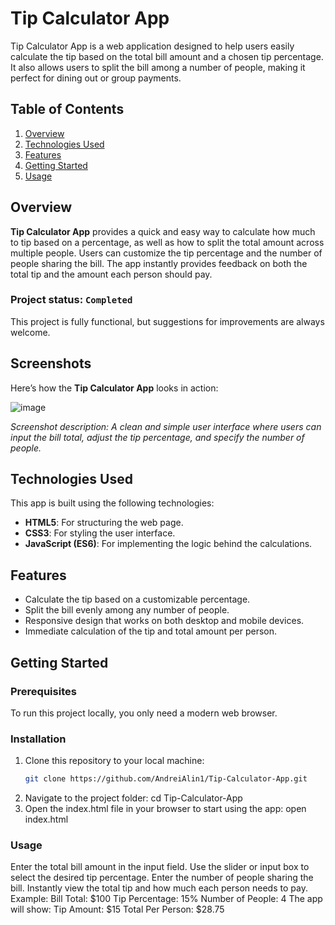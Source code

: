 # Tip Calculator App

Tip Calculator App is a web application designed to help users easily calculate the tip based on the total bill amount and a chosen tip percentage. It also allows users to split the bill among a number of people, making it perfect for dining out or group payments.

## Table of Contents

1. [Overview](#overview)
2. [Technologies Used](#technologies-used)
3. [Features](#features)
4. [Getting Started](#getting-started)
5. [Usage](#usage)


## Overview

**Tip Calculator App** provides a quick and easy way to calculate how much to tip based on a percentage, as well as how to split the total amount across multiple people. Users can customize the tip percentage and the number of people sharing the bill. The app instantly provides feedback on both the total tip and the amount each person should pay.

### Project status: `Completed`

This project is fully functional, but suggestions for improvements are always welcome.

## Screenshots

Here’s how the **Tip Calculator App** looks in action:

![image](https://github.com/user-attachments/assets/30b33a6c-d94c-42cc-9489-b5f175fd5a83)

*Screenshot description: A clean and simple user interface where users can input the bill total, adjust the tip percentage, and specify the number of people.*

## Technologies Used

This app is built using the following technologies:

- **HTML5**: For structuring the web page.
- **CSS3**: For styling the user interface.
- **JavaScript (ES6)**: For implementing the logic behind the calculations.

## Features

- Calculate the tip based on a customizable percentage.
- Split the bill evenly among any number of people.
- Responsive design that works on both desktop and mobile devices.
- Immediate calculation of the tip and total amount per person.

## Getting Started

### Prerequisites

To run this project locally, you only need a modern web browser.

### Installation

1. Clone this repository to your local machine:
   ```bash
   git clone https://github.com/AndreiAlin1/Tip-Calculator-App.git
2. Navigate to the project folder:
   cd Tip-Calculator-App
3. Open the index.html file in your browser to start using the app:
   open index.html

### Usage
  Enter the total bill amount in the input field.
  Use the slider or input box to select the desired tip percentage.
  Enter the number of people sharing the bill.
  Instantly view the total tip and how much each person needs to pay.
    Example:
      Bill Total: $100
      Tip Percentage: 15%
      Number of People: 4
      The app will show:
      Tip Amount: $15
      Total Per Person: $28.75
